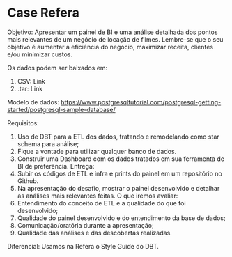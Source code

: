 # Case Refera

Objetivo: Apresentar um painel de BI e uma análise detalhada dos pontos mais relevantes
de um negócio de locação de filmes. Lembre-se que o seu objetivo é aumentar a eficiência
do negócio, maximizar receita, clientes e/ou minimizar custos.

Os dados podem ser baixados em:
1. CSV: Link
2. .tar: Link

Modelo de dados:
https://www.postgresqltutorial.com/postgresql-getting-started/postgresql-sample-database/

Requisitos:
1. Uso de DBT para a ETL dos dados, tratando e remodelando como star schema
para análise;
2. Fique a vontade para utilizar qualquer banco de dados.
3. Construir uma Dashboard com os dados tratados em sua ferramenta de BI de
preferência.
Entrega:
1. Subir os códigos de ETL e infra e prints do painel em um repositório no Github.
2. Na apresentação do desafio, mostrar o painel desenvolvido e detalhar as análises
mais relevantes feitas.
O que iremos avaliar:
1. Entendimento do conceito de ETL e a qualidade do que foi desenvolvido;
2. Qualidade do painel desenvolvido e do entendimento da base de dados;
3. Comunicação/oratória durante a apresentação;
4. Qualidade das análises e das descobertas realizadas.

Diferencial:
Usamos na Refera o Style Guide do DBT.

